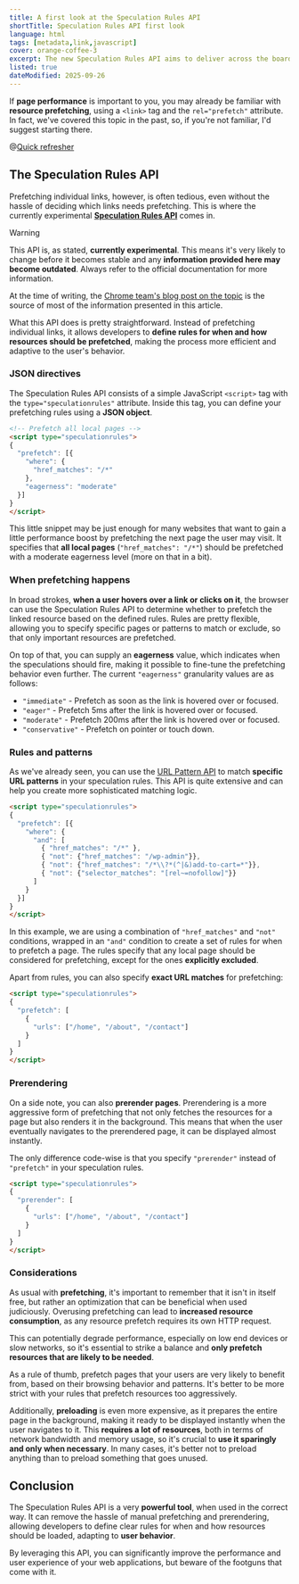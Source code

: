 ```yaml
---
title: A first look at the Speculation Rules API
shortTitle: Speculation Rules API first look
language: html
tags: [metadata,link,javascript]
cover: orange-coffee-3
excerpt: The new Speculation Rules API aims to deliver across the board performance optimizations with little developer effort. Let's see how!
listed: true
dateModified: 2025-09-26
---
```


If **page performance** is important to you, you may already be familiar with **resource prefetching**, using a `<link>` tag and the `rel="prefetch"` attribute. In fact, we've covered this topic in the past, so, if you're not familiar, I'd suggest starting there.

@[Quick refresher](/html/s/prefetching-resources)

## The Speculation Rules API

<baseline-support featureId="speculation-rules">
</baseline-support>

Prefetching individual links, however, is often tedious, even without the hassle of deciding which links needs prefetching. This is where the currently experimental [**Speculation Rules API**](https://developer.mozilla.org/en-US/docs/Web/API/Speculation_Rules_API) comes in.

> [!WARNING]
>
> This API is, as stated, **currently experimental**. This means it's very likely to change before it becomes stable and any **information provided here may become outdated**. Always refer to the official documentation for more information.
>
> At the time of writing, the [Chrome team's blog post on the topic](https://developer.chrome.com/docs/web-platform/prerender-pages#impact_on_extensions) is the source of most of the information presented in this article.

What this API does is pretty straightforward. Instead of prefetching individual links, it allows developers to **define rules for when and how resources should be prefetched**, making the process more efficient and adaptive to the user's behavior.

### JSON directives

The Speculation Rules API consists of a simple JavaScript `<script>` tag with the `type="speculationrules"` attribute. Inside this tag, you can define your prefetching rules using a **JSON object**.

```html
<!-- Prefetch all local pages -->
<script type="speculationrules">
{
  "prefetch": [{
    "where": {
      "href_matches": "/*"
    },
    "eagerness": "moderate"
  }]
}
</script>
```

This little snippet may be just enough for many websites that want to gain a little performance boost by prefetching the next page the user may visit. It specifies that **all local pages** (`"href_matches": "/*"`) should be prefetched with a moderate eagerness level (more on that in a bit).

### When prefetching happens

In broad strokes, **when a user hovers over a link or clicks on it**, the browser can use the Speculation Rules API to determine whether to prefetch the linked resource based on the defined rules. Rules are pretty flexible, allowing you to specify specific pages or patterns to match or exclude, so that only important resources are prefetched.

On top of that, you can supply an **eagerness** value, which indicates when the speculations should fire, making it possible to fine-tune the prefetching behavior even further. The current `"eagerness"` granularity values are as follows:

* `"immediate"` - Prefetch as soon as the link is hovered over or focused.
* `"eager"` - Prefetch 5ms after the link is hovered over or focused.
* `"moderate"` - Prefetch 200ms after the link is hovered over or focused.
* `"conservative"` - Prefetch on pointer or touch down.

### Rules and patterns

<baseline-support featureId="urlpattern">
</baseline-support>

As we've already seen, you can use the [URL Pattern API](https://developer.mozilla.org/en-US/docs/Web/API/URL_Pattern_API) to match **specific URL patterns** in your speculation rules. This API is quite extensive and can help you create more sophisticated matching logic.

```html
<script type="speculationrules">
{
  "prefetch": [{
    "where": {
      "and": [
        { "href_matches": "/*" },
        { "not": {"href_matches": "/wp-admin"}},
        { "not": {"href_matches": "/*\\?*(^|&)add-to-cart=*"}},
        { "not": {"selector_matches": "[rel~=nofollow]"}}
      ]
    }
  }]
}
</script>
```

In this example, we are using a combination of `"href_matches"` and `"not"` conditions, wrapped in an `"and"` condition to create a set of rules for when to prefetch a page. The rules specify that any local page should be considered for prefetching, except for the ones **explicitly excluded**.

Apart from rules, you can also specify **exact URL matches** for prefetching:

```html
<script type="speculationrules">
{
  "prefetch": [
    {
      "urls": ["/home", "/about", "/contact"]
    }
  ]
}
</script>
```

### Prerendering

On a side note, you can also **prerender pages**. Prerendering is a more aggressive form of prefetching that not only fetches the resources for a page but also renders it in the background. This means that when the user eventually navigates to the prerendered page, it can be displayed almost instantly.

The only difference code-wise is that you specify `"prerender"` instead of `"prefetch"` in your speculation rules.

```html
<script type="speculationrules">
{
  "prerender": [
    {
      "urls": ["/home", "/about", "/contact"]
    }
  ]
}
</script>
```

### Considerations

As usual with **prefetching**, it's important to remember that it isn't in itself free, but rather an optimization that can be beneficial when used judiciously. Overusing prefetching can lead to **increased resource consumption**, as any resource prefetch requires its own HTTP request.

This can potentially degrade performance, especially on low end devices or slow networks, so it's essential to strike a balance and **only prefetch resources that are likely to be needed**.

As a rule of thumb, prefetch pages that your users are very likely to benefit from, based on their browsing behavior and patterns. It's better to be more strict with your rules that prefetch resources too aggressively.

Additionally, **preloading** is even more expensive, as it prepares the entire page in the background, making it ready to be displayed instantly when the user navigates to it. This **requires a lot of resources**, both in terms of network bandwidth and memory usage, so it's crucial to **use it sparingly and only when necessary**. In many cases, it's better not to preload anything than to preload something that goes unused.

## Conclusion

The Speculation Rules API is a very **powerful tool**, when used in the correct way. It can remove the hassle of manual prefetching and prerendering, allowing developers to define clear rules for when and how resources should be loaded, adapting to **user behavior**.

By leveraging this API, you can significantly improve the performance and user experience of your web applications, but beware of the footguns that come with it.
